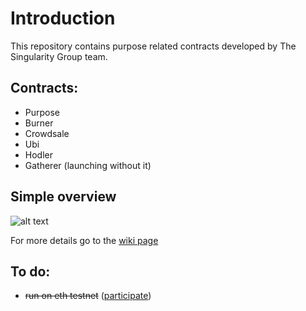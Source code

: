 # Introduction

This repository contains purpose related contracts developed by The Singularity Group team.

## Contracts:

* Purpose
* Burner
* Crowdsale
* Ubi
* Hodler
* Gatherer (launching without it)

## Simple overview

![alt text](https://i.imgur.com/3Pu1kCe.png "Flow waves hand")

For more details go to the [wiki page](https://github.com/nionis/purpose/wiki)

## To do:

* ~~run on eth testnet~~ ([participate](https://github.com/nionis/purpose/wiki/Testnet))
